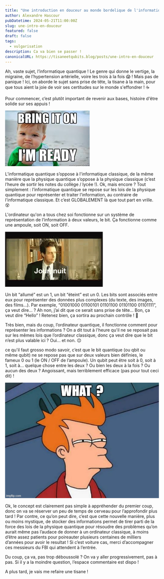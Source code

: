 ```yaml
---
title: "Une introduction en douceur au monde bordelique de l'informatique quantique"
author: Alexandre Hascour
pubDatetime: 2024-05-21T11:00:00Z
slug: une-intro-en-douceur
featured: false
draft: false
tags:
  - vulgarisation
description: Ca va bien se passer !
canonicalURL: https://tisaneetqubits.blog/posts/une-intro-en-douceur
---
```


Ah, vaste sujet, l’informatique quantique ! Le genre qui donne le vertige, la migraine, de l’hypertension artérielle, voire les trois à la fois 😱 ! Mais pas de panique ! Ici, on aborde le sujet sans prise de tête, la tisane à la main, pour que tous aient la joie de voir ses certitudes sur le monde s'effondrer ! ☕

Pour commencer, c’est plutôt important de revenir aux bases, histoire d'être solide sur ses appuis !

![](../../assets//images/posts/introduction/1.jpg)

L’informatique quantique s’oppose à l'informatique classique, de la même manière que la physique quantique s’oppose à la physique classique (c’est l’heure de sortir les notes du collège / lycée !).
Ok, mais encore ? Tout simplement : l’informatique quantique se repose sur les lois de la physique quantique pour représenter et traiter l’information, au contraire de l'informatique classique. Et c’est GLOBALEMENT là que tout part en vrille. 😵

L'ordinateur qu'on a tous chez soi fonctionne sur un système de représentation de l’information à deux valeurs, le bit. Ça fonctionne comme une ampoule, soit ON, soit OFF.

![](../../assets//images/posts/introduction/2.gif)

Un bit “allumé” est un 1, un bit “éteint” est un 0. Les bits sont associés entre eux pour représenter des données plus complexes (du texte, des images, des films…). Par exemple, “01001000 01100101 01101100 01101100 01101111”, ça veut dire… ? Ah non, j’ai dit que ce serait sans prise de tête… Bon, ça veut dire “Hello” ! Retenez bien, ça sortira au prochain contrôle ! 🧐

Très bien, mais du coup, l’ordinateur quantique, il fonctionne comment pour représenter les informations ? On a dit tout à l'heure qu'il ne se reposait pas sur les mêmes lois que l’ordinateur classique, donc ça veut dire que le bit n’est plus valable ici ? Oui... et non. 😔

ce qu'il faut grosso modo savoir, c’est que le bit quantique (ou qbit ou même qubit) ne se repose pas que sur deux valeurs bien définies, le fameux 0 ou 1 (le ON / OFF de l’ampoule). Un qubit peut être soit à 0, soit à 1, soit à… quelque chose entre les deux ? Ou bien les deux à la fois ? Ou aucun des deux ? Angoissant, mais terriblement efficace (pas pour tout ceci dit) !

![](../../assets//images/posts/introduction/3.jpg)

Ok, le concept est clairement pas simple à appréhender du premier coup, donc on va se réserver un peu de temps de cerveau pour l’approfondir plus tard ! Par contre, ce qu’on peut dire, c’est que cette nouvelle manière, plus ou moins mystique, de stocker des informations permet de tirer parti de la force des lois de la physique quantique pour résoudre des problèmes qu’on aurait même pas l’audace de donner à un ordinateur classique, à moins d’être assez patients pour poireauter plusieurs centaines de milliers d’années pour avoir le resultat ! Si c’est voiture cas, merci d’accompagner ces messieurs du FBI qui attendent à l’entrée.

Du coup, ça va, pas trop déboussolé ? On va y aller progressivement, pas à pas. Si il y a la moindre question, l’espace commentaire est dispo !

A plus tard, je vais me refaire une tisane !
